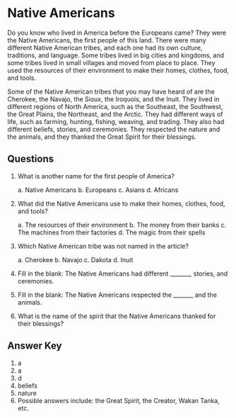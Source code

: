 # Native Americans

Do you know who lived in America before the Europeans came? They were the Native Americans, the first people of this land. There were many different Native American tribes, and each one had its own culture, traditions, and language. Some tribes lived in big cities and kingdoms, and some tribes lived in small villages and moved from place to place. They used the resources of their environment to make their homes, clothes, food, and tools.

Some of the Native American tribes that you may have heard of are the Cherokee, the Navajo, the Sioux, the Iroquois, and the Inuit. They lived in different regions of North America, such as the Southeast, the Southwest, the Great Plains, the Northeast, and the Arctic. They had different ways of life, such as farming, hunting, fishing, weaving, and trading. They also had different beliefs, stories, and ceremonies. They respected the nature and the animals, and they thanked the Great Spirit for their blessings.

## Questions

1. What is another name for the first people of America?

   a. Native Americans
   b. Europeans
   c. Asians
   d. Africans

2. What did the Native Americans use to make their homes, clothes, food, and tools?

   a. The resources of their environment
   b. The money from their banks
   c. The machines from their factories
   d. The magic from their spells

3. Which Native American tribe was not named in the article?

   a. Cherokee
   b. Navajo
   c. Dakota
   d. Inuit

4. Fill in the blank: The Native Americans had different _______, stories, and ceremonies.

5. Fill in the blank: The Native Americans respected the _______ and the animals.

6. What is the name of the spirit that the Native Americans thanked for their blessings?

## Answer Key

1. a
2. a
3. d
4. beliefs
5. nature
6. Possible answers include: the Great Spirit, the Creator, Wakan Tanka, etc.
